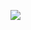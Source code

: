![](https://media.githubusercontent.com/media/dyzz/dyzz.github.io/master/images/DungeonTileBlack.png)